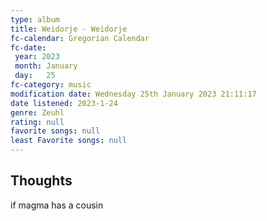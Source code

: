 ```yaml
---
type: album 
title: Weidorje - Weidorje
fc-calendar: Gregorian Calendar
fc-date: 
 year: 2023
 month: January
 day:   25
fc-category: music
modification date: Wednesday 25th January 2023 21:11:17
date listened: 2023-1-24 
genre: Zeuhl 
rating: null
favorite songs: null
least Favorite songs: null
---
```

## Thoughts

if magma has a cousin